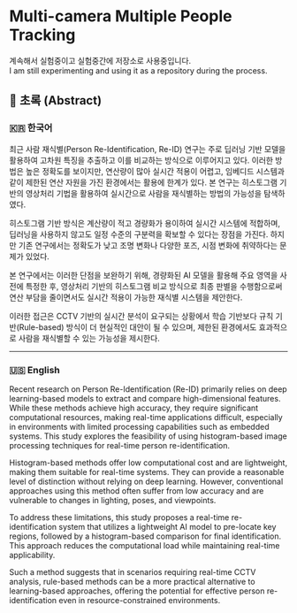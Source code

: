 # Multi-camera Multiple People Tracking
계속해서 실험중이고 실험중간에 저장소로 사용중입니다.  
I am still experimenting and using it as a repository during the process.  

## 📄 초록 (Abstract)

### 🇰🇷 한국어

최근 사람 재식별(Person Re-Identification, Re-ID) 연구는 주로 딥러닝 기반 모델을 활용하여 고차원 특징을 추출하고 이를 비교하는 방식으로 이루어지고 있다. 이러한 방법은 높은 정확도를 보이지만, 연산량이 많아 실시간 적용이 어렵고, 임베디드 시스템과 같이 제한된 연산 자원을 가진 환경에서는 활용에 한계가 있다. 본 연구는 히스토그램 기반의 영상처리 기법을 활용하여 실시간으로 사람을 재식별하는 방법의 가능성을 탐색하였다.

히스토그램 기반 방식은 계산량이 적고 경량화가 용이하여 실시간 시스템에 적합하며, 딥러닝을 사용하지 않고도 일정 수준의 구분력을 확보할 수 있다는 장점을 가진다. 하지만 기존 연구에서는 정확도가 낮고 조명 변화나 다양한 포즈, 시점 변화에 취약하다는 문제가 있었다.

본 연구에서는 이러한 단점을 보완하기 위해, 경량화된 AI 모델을 활용해 주요 영역을 사전에 특정한 후, 영상처리 기반의 히스토그램 비교 방식으로 최종 판별을 수행함으로써 연산 부담을 줄이면서도 실시간 적용이 가능한 재식별 시스템을 제안한다.

이러한 접근은 CCTV 기반의 실시간 분석이 요구되는 상황에서 학습 기반보다 규칙 기반(Rule-based) 방식이 더 현실적인 대안이 될 수 있으며, 제한된 환경에서도 효과적으로 사람을 재식별할 수 있는 가능성을 제시한다.

---

### 🇺🇸 English

Recent research on Person Re-Identification (Re-ID) primarily relies on deep learning-based models to extract and compare high-dimensional features. While these methods achieve high accuracy, they require significant computational resources, making real-time applications difficult, especially in environments with limited processing capabilities such as embedded systems. This study explores the feasibility of using histogram-based image processing techniques for real-time person re-identification.

Histogram-based methods offer low computational cost and are lightweight, making them suitable for real-time systems. They can provide a reasonable level of distinction without relying on deep learning. However, conventional approaches using this method often suffer from low accuracy and are vulnerable to changes in lighting, poses, and viewpoints.

To address these limitations, this study proposes a real-time re-identification system that utilizes a lightweight AI model to pre-locate key regions, followed by a histogram-based comparison for final identification. This approach reduces the computational load while maintaining real-time applicability.

Such a method suggests that in scenarios requiring real-time CCTV analysis, rule-based methods can be a more practical alternative to learning-based approaches, offering the potential for effective person re-identification even in resource-constrained environments.
